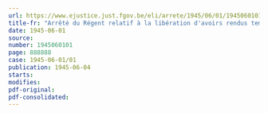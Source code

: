 ```yaml
---
url: https://www.ejustice.just.fgov.be/eli/arrete/1945/06/01/1945060101/justel
title-fr: "Arrêté du Régent relatif à la libération d'avoirs rendus temporairement indisponibles"
date: 1945-06-01
source:
number: 1945060101
page: 888888
case: 1945-06-01/01
publication: 1945-06-04
starts:
modifies:
pdf-original:
pdf-consolidated:
---
```


